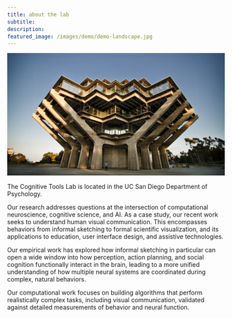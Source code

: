 ```yaml
---
title: about the lab
subtitle: 
description: 
featured_image: /images/demo/demo-landscape.jpg
---
```


![](/images/geisel_library.jpg)

The Cognitive Tools Lab is located in the UC San Diego Department of Psychology. 

Our research addresses questions at the intersection of computational neuroscience, cognitive science, and AI. As a case study, our recent work seeks to understand human visual communication. This encompasses behaviors from informal sketching to formal scientific visualization, and its applications to education, user interface design, and assistive technologies.

Our empirical work has explored how informal sketching in particular can open a wide window into how perception, action planning, and social cognition functionally interact in the brain, leading to a more unified understanding of how multiple neural systems are coordinated during complex, natural behaviors.

Our computational work focuses on building algorithms that perform realistically complex tasks, including visual communication, validated against detailed measurements of behavior and neural function.

<!-- More broadly, we seek to: (1) accelerate of scientific progress by providing _in silico_ substrates for investigating how the brain is altered by development, learning, and disease; and (2) develop engineering applications, including more intuitive, interactive visualization tools for education and research, as well as assistive technologies for individuals with communication difficulties.  -->